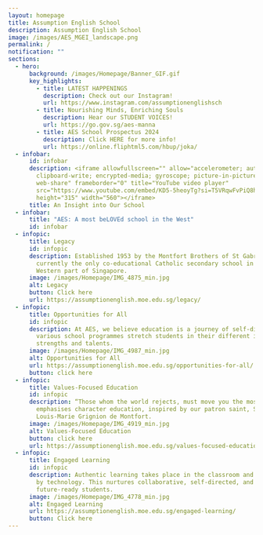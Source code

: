 ```yaml
---
layout: homepage
title: Assumption English School
description: Assumption English School
image: /images/AES_MGEI_landscape.png
permalink: /
notification: ""
sections:
  - hero:
      background: /images/Homepage/Banner_GIF.gif
      key_highlights:
        - title: LATEST HAPPENINGS
          description: Check out our Instagram!
          url: https://www.instagram.com/assumptionenglishsch
        - title: Nourishing Minds, Enriching Souls
          description: Hear our STUDENT VOICES!
          url: https://go.gov.sg/aes-manna
        - title: AES School Prospectus 2024
          description: Click HERE for more info!
          url: https://online.fliphtml5.com/hbup/joka/
  - infobar:
      id: infobar
      description: <iframe allowfullscreen="" allow="accelerometer; autoplay;
        clipboard-write; encrypted-media; gyroscope; picture-in-picture;
        web-share" frameborder="0" title="YouTube video player"
        src="https://www.youtube.com/embed/KD5-5heoyTg?si=T5VRqwFvPiQ8h3I7"
        height="315" width="560"></iframe>
      title: An Insight into Our School
  - infobar:
      title: "AES: A most beLOVEd school in the West"
      id: infobar
  - infopic:
      title: Legacy
      id: infopic
      description: Established 1953 by the Montfort Brothers of St Gabriel, AES is
        currently the only co-educational Catholic secondary school in the
        Western part of Singapore.
      image: /images/Homepage/IMG_4875_min.jpg
      alt: Legacy
      button: Click here
      url: https://assumptionenglish.moe.edu.sg/legacy/
  - infopic:
      title: Opportunities for All
      id: infopic
      description: At AES, we believe education is a journey of self-discovery. Our
        various school programmes stretch students in their different interests,
        strengths and talents.
      image: /images/Homepage/IMG_4987_min.jpg
      alt: Opportunities for All
      url: https://assumptionenglish.moe.edu.sg/opportunities-for-all/
      button: click here
  - infopic:
      title: Values-Focused Education
      id: infopic
      description: “Those whom the world rejects, must move you the most”. AES
        emphasises character education, inspired by our patron saint, St
        Louis-Marie Grignion de Montfort.
      image: /images/Homepage/IMG_4919_min.jpg
      alt: Values-Focused Education
      button: click here
      url: https://assumptionenglish.moe.edu.sg/values-focused-education/
  - infopic:
      title: Engaged Learning
      id: infopic
      description: Authentic learning takes place in the classroom and beyond, enabled
        by technology. This nurtures collaborative, self-directed, and
        future-ready students.
      image: /images/Homepage/IMG_4778_min.jpg
      alt: Engaged Learning
      url: https://assumptionenglish.moe.edu.sg/engaged-learning/
      button: Click here
---
```

